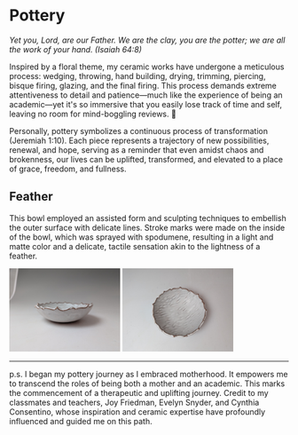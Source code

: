 # Pottery
<i> Yet you, Lord, are our Father. We are the clay, you are the potter; we are all the work of your hand. (Isaiah 64:8) </i>

Inspired by a floral theme, my ceramic works have undergone a meticulous process: wedging, throwing, hand building, drying, trimming, piercing, bisque firing, glazing, and the final firing. This process demands extreme attentiveness to detail and patience—much like the experience of being an academic—yet it's so immersive that you easily lose track of time and self, leaving no room for mind-boggling reviews. 🙂

Personally, pottery symbolizes a continuous process of transformation (Jeremiah 1:10). Each piece represents a trajectory of new possibilities, renewal, and hope, serving as a reminder that even amidst chaos and brokenness, our lives can be uplifted, transformed, and elevated to a place of grace, freedom, and fullness. 

## Feather 
This bowl employed an assisted form and sculpting techniques to embellish the outer surface with delicate lines. Stroke marks were made on the inside of the bowl, which was sprayed with spodumene, resulting in a light and matte color and a delicate, tactile sensation akin to the lightness of a feather.

<img src="feather1.jpg" width="200">

<img src="feather3.jpg" width="200">

---


p.s. I began my pottery journey as I embraced motherhood. It empowers me to transcend the roles of being both a mother and an academic. This marks the commencement of a therapeutic and uplifting journey. Credit to my classmates and teachers, Joy Friedman, Evelyn Snyder, and Cynthia Consentino, whose inspiration and ceramic expertise have profoundly influenced and guided me on this path.
